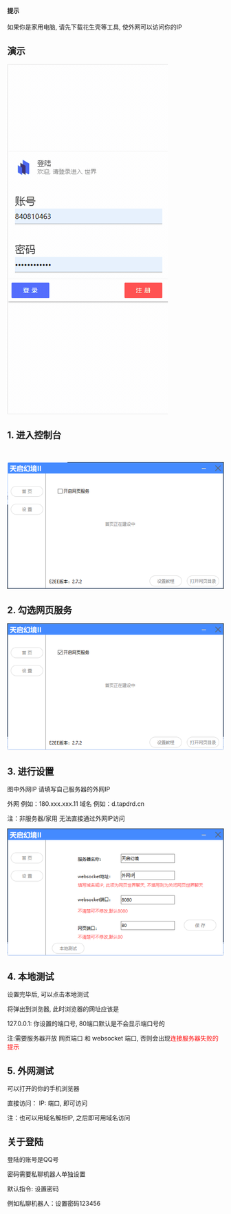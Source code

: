 #### 提示

如果你是家用电脑, 请先下载花生壳等工具, 使外网可以访问你的IP

## 演示
![image](../update/img/WebDemo.gif)

## 1. 进入控制台

<br>
<Badge text="免费版无法使用此功能"/>

![An image](./image/web_set/1.png)

## 2. 勾选网页服务

![An image](./image/web_set/2.png)

## 3. 进行设置

图中外网IP 请填写自己服务器的外网IP

外网    例如：180.xxx.xxx.11
域名    例如：d.tapdrd.cn

注：非服务器/家用 无法直接通过外网IP访问

![An image](./image/web_set/3.png)

## 4. 本地测试

设置完毕后, 可以点击本地测试

将弹出到浏览器, 此时浏览器的网址应该是

127.0.0.1: 你设置的端口号, 80端口默认是不会显示端口号的

注:需要服务器开放 网页端口 和 websocket 端口, 否则会出现<font color=#FF0000 >连接服务器失败的提示</font>

## 5. 外网测试

可以打开的你的手机浏览器

直接访问： IP: 端口, 即可访问

注：也可以用域名解析IP, 之后即可用域名访问

## 关于登陆

登陆的账号是QQ号

密码需要私聊机器人单独设置

默认指令: 设置密码

例如私聊机器人：设置密码123456
